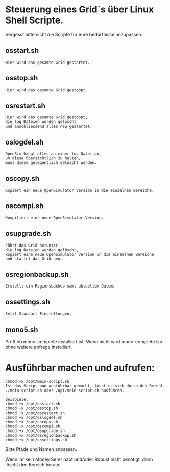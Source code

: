 # Steuerung eines Grid´s über Linux Shell Scripte.
Vergesst bitte nicht die Scripte für eure bedürfnisse anzupassen.

## osstart.sh
	Hier wird das gesamte Grid gestartet.
	
## osstop.sh
	Hier wird das gesamte Grid gestoppt.
	
## osrestart.sh
	Hier wird das gesamte Grid gestoppt,
	die log Dateien werden gelöscht	
	und anschliessend alles neu gestartet.
	
## oslogdel.sh
	OpenSim hängt alles an einer log Datei an, 
	um diese übersichtlich zu halten, 
	muss diese gelegentlich gelöscht werden.
	
## oscopy.sh
	Kopiert ein neue OpenSimulator Version in die einzelnen Bereiche.
	
## oscompi.sh
	Kompiliert eine neue OpenSimulator Version.
	
## osupgrade.sh
	Fährt das Grid herunter,
	die log Dateien werden gelöscht,
	kopiert eine neue OpenSimulator Version in die einzelnen Bereiche 
	und startet das Grid neu.
	
## osregionbackup.sh
	Erstellt ein Regionsbackup samt aktuellem Datum.
	
## ossettings.sh
	Setzt Standart Einstellungen.

## mono5.sh
Prüft ob mono-complete installiert ist.
Wenn nicht wird mono-complete 5.x ohne weitere abfrage installiert.

# Ausführbar machen und aufrufen:
    chmod +x /opt/mein-script.sh
	Ist das Script nun ausführbar gemacht, lässt es sich durch den Befehl:
    ./mein-script.sh oder /opt/mein-script.sh ausführen.
	
    Beispiele:
    chmod +x /opt/osstart.sh
    chmod +x /opt/osstop.sh
    chmod +x /opt/osrestart.sh
    chmod +x /opt/oslogdel.sh
    chmod +x /opt/oscopy.sh
    chmod +x /opt/oscompi.sh
    chmod +x /opt/osupgrade.sh
    chmod +x /opt/osregionbackup.sh
    chmod +x /opt/ossettings.sh


Bitte Pfade und Namen anpassen.

Wenn ihr kein Money Serer habt und/oder Robust nicht benötigt, dann löscht den Bereich heraus.
